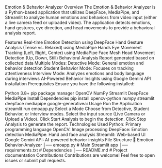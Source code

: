 Emotion & Behavior Analyzer
Overview
The Emotion & Behavior Analyzer is a Python-based application that utilizes DeepFace, MediaPipe, and Streamlit to analyze human emotions and behaviors from video input (either a live camera feed or uploaded video). The application detects emotions, hand gestures, eye direction, and head movements to provide a behavioral analysis report.

Features
Real-time Emotion Detection using DeepFace
Hand Gesture Analysis (Tense vs. Relaxed) using MediaPipe Hands
Eye Movement Tracking (Left, Right, Center) using MediaPipe Face Mesh
Head Movement Detection (Up, Down, Still)
Behavioral Analysis Report generated based on collected data
Multiple Modes:
Detective Mode: General emotion and behavior detection
Student Behavior Mode: Focuses on tracking attentiveness
Interview Mode: Analyzes emotions and body language during interviews
AI-Powered Behavior Insights using Google Gemini API
Installation
Prerequisites
Ensure you have the following installed:

Python 3.8+
pip package manager
OpenCV
NumPy
Streamlit
DeepFace
MediaPipe
Install Dependencies
pip install opencv-python numpy streamlit deepface mediapipe google-generativeai
Usage
Run the Application
streamlit run emoapp.py
Select a Mode
Choose from Detective, Student Behavior, or Interview modes.
Select the input source (Live Camera or Upload a Video).
Click Start Analysis to begin the detection.
Click Stop Analysis to generate the report.
Technologies Used
Python: Primary programming language
OpenCV: Image processing
DeepFace: Emotion detection
MediaPipe: Hand and face analysis
Streamlit: Web-based UI
Google Gemini API: AI-powered behavior insights
File Structure
📂 Emotion-Behavior-Analyzer
│── emoapp.py                 # Main Streamlit app
│── requirements.txt          # Dependencies
│── README.md                 # Project documentation
Contributions
Contributions are welcome! Feel free to open issues or submit pull requests.

